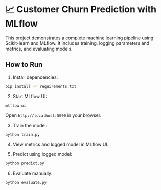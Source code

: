 # 📈 Customer Churn Prediction with MLflow

This project demonstrates a complete machine learning pipeline using Scikit-learn and MLflow. It includes training, logging parameters and metrics, and evaluating models.

## How to Run

1. Install dependencies:
```bash
pip install -r requirements.txt
```

2. Start MLflow UI:
```bash
mlflow ui
```
Open `http://localhost:5000` in your browser.

3. Train the model:
```bash
python train.py
```

4. View metrics and logged model in MLflow UI.

5. Predict using logged model:
```bash
python predict.py
```

6. Evaluate manually:
```bash
python evaluate.py
```